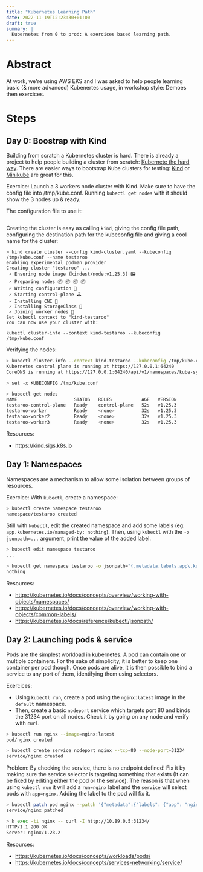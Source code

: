 ```yaml
---
title: "Kubernetes Learning Path"
date: 2022-11-19T12:23:30+01:00
draft: true
summary: |
  Kubernetes from 0 to prod: A exercices based learning path.
---
```

# Abstract

At work, we're using AWS EKS and I was asked to help people learning basic (& more advanced) Kubenertes usage, in workshop style: Demoes then exercices.

# Steps

## Day 0: Boostrap with Kind

Building from scratch a Kubernetes cluster is hard. There is already a project to help people building a cluster from scratch: [Kubernete the hard way](https://github.com/kelseyhightower/kubernetes-the-hard-way). There are easier ways to bootstrap Kube clusters for testing: [Kind](https://kind.sigs.k8s.io) or [Minikube](https://minikube.sigs.k8s.io/docs/start/) are great for this.

Exercice: Launch a 3 workers node cluster with Kind. Make sure to have the config file into /tmp/kube.conf. Running `kubectl get nodes` with it should show the 3 nodes up & ready.

The configuration file to use it:

```yaml
```

Creating the cluster is easy as calling `kind`, giving the config file path, configuring the destination path for the kubeconfig file and giving a cool name for the cluster:

```fish
> kind create cluster --config kind-cluster.yaml --kubeconfig /tmp/kube.conf --name testaroo
enabling experimental podman provider
Creating cluster "testaroo" ...
 ✓ Ensuring node image (kindest/node:v1.25.3) 🖼 
 ✓ Preparing nodes 📦 📦 📦 📦  
 ✓ Writing configuration 📜 
 ✓ Starting control-plane 🕹️ 
 ✓ Installing CNI 🔌 
 ✓ Installing StorageClass 💾 
 ✓ Joining worker nodes 🚜 
Set kubectl context to "kind-testaroo"
You can now use your cluster with:

kubectl cluster-info --context kind-testaroo --kubeconfig /tmp/kube.conf
```

Verifying the nodes:

```sh
> kubectl cluster-info --context kind-testaroo --kubeconfig /tmp/kube.conf
Kubernetes control plane is running at https://127.0.0.1:64240
CoreDNS is running at https://127.0.0.1:64240/api/v1/namespaces/kube-system/services/kube-dns:dns/proxy

> set -x KUBECONFIG /tmp/kube.conf

> kubectl get nodes
NAME                     STATUS   ROLES           AGE   VERSION
testaroo-control-plane   Ready    control-plane   52s   v1.25.3
testaroo-worker          Ready    <none>          32s   v1.25.3
testaroo-worker2         Ready    <none>          32s   v1.25.3
testaroo-worker3         Ready    <none>          32s   v1.25.3
```

Resources:
- https://kind.sigs.k8s.io

## Day 1: Namespaces

Namespaces are a mechanism to allow some isolation between groups of resources.

Exercice: With `kubectl`, create a namespace:

```sh
> kubectl create namespace testaroo
namespace/testaroo created
```

Still with `kubectl`, edit the created namespace and add some labels (eg: `app.kubernetes.io/managed-by: nothing`). Then, using `kubectl` with the `-o jsonpath=...` argument, print the value of the added label.

```sh
> kubectl edit namespace testaroo
...

> kubectl get namespace testaroo -o jsonpath="{.metadata.labels.app\.kubernetes\.io\/managed-by}"
nothing
```

Resources:
- https://kubernetes.io/docs/concepts/overview/working-with-objects/namespaces/
- https://kubernetes.io/docs/concepts/overview/working-with-objects/common-labels/
- https://kubernetes.io/docs/reference/kubectl/jsonpath/


## Day 2: Launching pods & service

Pods are the simplest workload in kubernetes. A pod can contain one or multiple containers. For the sake of simplicity, it is better to keep one container per pod though. Once pods are alive, it is then possible to bind a service to any port of them, identifying them using selectors.

Exercices:
- Using `kubectl run`, create a pod using the `nginx:latest` image in the `default` namespace.
- Then, create a basic `nodeport` service which targets port 80 and binds the 31234 port on all nodes. Check it by going on any node and verify with `curl`.

```sh
> kubectl run nginx --image=nginx:latest
pod/nginx created

> kubectl create service nodeport nginx --tcp=80 --node-port=31234
service/nginx created
```

Problem: By checking the service, there is no endpoint defined! Fix it by making sure the service selector is targeting something that exists (It can be fixed by editing either the pod or the service). The reason is that when using `kubectl run` it will add a `run=nginx` label and the `service` will select pods with `app=nginx`. Adding the label to the pod will fix it.

```sh
> kubectl patch pod nginx --patch '{"metadata":{"labels": {"app": "nginx"}}}'
service/nginx patched

> k exec -ti nginx -- curl -I http://10.89.0.5:31234/
HTTP/1.1 200 OK
Server: nginx/1.23.2
```

Resources:
- https://kubernetes.io/docs/concepts/workloads/pods/
- https://kubernetes.io/docs/concepts/services-networking/service/
